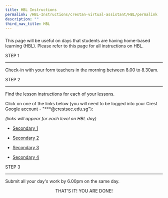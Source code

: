 ```yaml
---
title: HBL Instructions
permalink: /HBL-Instructions/crestan-virtual-assistant/HBL/permalink
description: ""
third_nav_title: HBL
---
```

### 

This page will be useful on days that students are having home-based learning (HBL). Please refer to this page for all instructions on HBL.

STEP 1

----------

Check-in with your form teachers in the morning between 8.00 to 8.30am.

STEP 2


----------


Find the lesson instructions for each of your lessons.

Click on one of the links below (you will need to be logged into your Crest Google account - "\*\*\*@crestsec.edu.sg"):

_(links will appear for each level on HBL day)_

*   [Secondary 1](https://docs.google.com/spreadsheets/d/1bxMnuxspHxM7ZrB3KdN_in5zyQdsjgwV/edit?usp=sharing&ouid=116671995892374653102&rtpof=true&sd=true)
    
*   [Secondary 2](https://docs.google.com/spreadsheets/d/13n6SpYi_vbiKjsXGrZRl3sjhVRcL2hDY/edit?usp=sharing&ouid=116671995892374653102&rtpof=true&sd=true)
    
*   [Secondary 3](https://docs.google.com/spreadsheets/d/1q-RSU7zqsM7ehpgP21bn_QqAW-KQxIK4/edit?usp=sharing&ouid=116671995892374653102&rtpof=true&sd=true)
    
*   [Secondary 4](https://docs.google.com/spreadsheets/d/1zo-mKpbErBwxOCNZSUNuAFO9E7RucUMH/edit?usp=sharing&ouid=116671995892374653102&rtpof=true&sd=true)

STEP 3

----------


Submit all your day's work by 6.00pm on the same day.



<p style="text-align: center;">THAT'S IT! YOU ARE DONE!</p>



